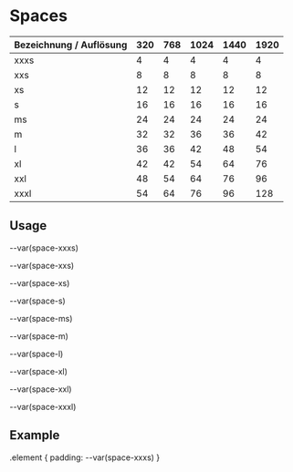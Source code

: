 # Spaces

| Bezeichnung / Auflösung | 320 | 768 | 1024 | 1440 | 1920 |
|-------------------------|-----|-----|------|------|------|
| xxxs                    | 4   | 4   | 4    | 4    | 4    |
| xxs                     | 8   | 8   | 8    | 8    | 8    |
| xs                      | 12  | 12  | 12   | 12   | 12   |
| s                       | 16  | 16  | 16   | 16   | 16   |
| ms                      | 24  | 24  | 24   | 24   | 24   |
| m                       | 32  | 32  | 36   | 36   | 42   |
| l                       | 36  | 36  | 42   | 48   | 54   |
| xl                      | 42  | 42  | 54   | 64   | 76   |
| xxl                     | 48  | 54  | 64   | 76   | 96   |
| xxxl                    | 54  | 64  | 76   | 96   | 128  |

## Usage

--var(space-xxxs)

--var(space-xxs)

--var(space-xs)

--var(space-s)

--var(space-ms)

--var(space-m)

--var(space-l)

--var(space-xl)

--var(space-xxl)

--var(space-xxxl)

## Example

.element {
  padding: --var(space-xxxs)
}
